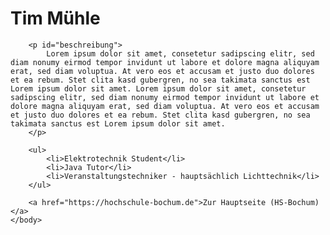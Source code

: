<!DOCTYPE html>
<html>
    <head>
        <meta charset="UTF-8"></meta>
        <title>Tim Mühle</title>
        <link rel="stylesheet" type="text/css" href="styles/style.css">
    </head>
    <body>
        <h1 id="name">Tim Mühle</h1>

        <p id="beschreibung">
            Lorem ipsum dolor sit amet, consetetur sadipscing elitr, sed diam nonumy eirmod tempor invidunt ut labore et dolore magna aliquyam erat, sed diam voluptua. At vero eos et accusam et justo duo dolores et ea rebum. Stet clita kasd gubergren, no sea takimata sanctus est Lorem ipsum dolor sit amet. Lorem ipsum dolor sit amet, consetetur sadipscing elitr, sed diam nonumy eirmod tempor invidunt ut labore et dolore magna aliquyam erat, sed diam voluptua. At vero eos et accusam et justo duo dolores et ea rebum. Stet clita kasd gubergren, no sea takimata sanctus est Lorem ipsum dolor sit amet.
        </p>
        
        <ul>
            <li>Elektrotechnik Student</li>
            <li>Java Tutor</li>
            <li>Veranstaltungstechniker - hauptsächlich Lichttechnik</li>
        </ul>

        <a href="https://hochschule-bochum.de">Zur Hauptseite (HS-Bochum)</a>
    </body>
</html>